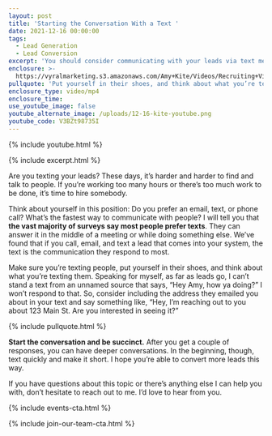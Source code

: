 ```yaml
---
layout: post
title: 'Starting the Conversation With a Text '
date: 2021-12-16 00:00:00
tags:
  - Lead Generation
  - Lead Conversion
excerpt: 'You should consider communicating with your leads via text messages. '
enclosure: >-
  https://vyralmarketing.s3.amazonaws.com/Amy+Kite/Videos/Recruiting+Videos/2021/Starting+the+Conversation+With+a+Text.mp4
pullquote: 'Put yourself in their shoes, and think about what you’re texting them. '
enclosure_type: video/mp4
enclosure_time:
use_youtube_image: false
youtube_alternate_image: /uploads/12-16-kite-youtube.png
youtube_code: V3BZt98735I
---
```

{% include youtube.html %}

{% include excerpt.html %}

Are you texting your leads? These days, it’s harder and harder to find and talk to people. If you’re working too many hours or there’s too much work to be done, it’s time to hire somebody.

Think about yourself in this position: Do you prefer an email, text, or phone call? What’s the fastest way to communicate with people? I will tell you that **the vast majority of surveys say most people prefer texts**. They can answer it in the middle of a meeting or while doing something else. We’ve found that if you call, email, and text a lead that comes into your system, the text is the communication they respond to most.

Make sure you’re texting people, put yourself in their shoes, and think about what you’re texting them. Speaking for myself, as far as leads go, I can’t stand a text from an unnamed source that says, “Hey Amy, how ya doing?” I won’t respond to that. So, consider including the address they emailed you about in your text and say something like, “Hey, I’m reaching out to you about 123 Main St. Are you interested in seeing it?”

{% include pullquote.html %}

**Start the conversation and be succinct.** After you get a couple of responses, you can have deeper conversations. In the beginning, though, text quickly and make it short. I hope you’re able to convert more leads this way.

If you have questions about this topic or there’s anything else I can help you with, don’t hesitate to reach out to me. I’d love to hear from you.&nbsp;

{% include events-cta.html %}

{% include join-our-team-cta.html %}
